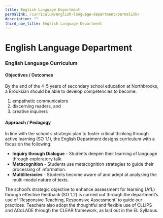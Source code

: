 ```yaml
---
title: English Language Department
permalink: /curriculum/english-language-department/permalink/
description: ""
third_nav_title: English Language Department
---
```


English Language Department
===========================

### English Language Curriculum

  

#### Objectives / Outcomes

  
By the end of the 4-5 years of secondary school education at Northbrooks, a Brooksian should be able to develop competencies to become:

1.  empathetic communicators
2.  discerning readers, and
3.  creative inquirers

  

#### Approach / Pedagogy



In line with the school’s strategic plan to foster critical thinking through active learning (SO 1.1), the English Department designs curriculum with a focus on the following:  

*   **Inquiry through Dialogue** \- Students deepen their learning of language through exploratory talk.
*   **Metacognition** \- Students use metacognition strategies to guide their processing of information.
*   **Multiliteracies** \- Students become aware of and adept at analysing the multi-modal nature of texts.

The school’s strategic objective to enhance assessment for learning (AfL) through effective feedback (SO 1.2) is carried out through the department’s use of ‘Responsive Teaching, Responsive Assessment’ to guide our practices. Teachers also adopt the thoughtful and flexible use of CLLIPS and ACoLADE through the CLEAR framework, as laid out in the EL Syllabus.